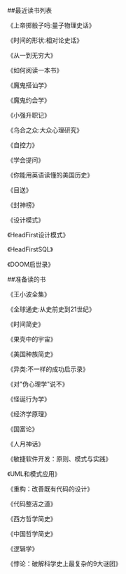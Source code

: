 ##最近读书列表

《上帝掷骰子吗:量子物理史话》

《时间的形状:相对论史话》

《从一到无穷大》

《如何阅读一本书》

《魔鬼搭讪学》

《魔鬼约会学》

《小强升职记》

《乌合之众:大众心理研究》

《自控力》

《学会提问》

《你能用英语读懂的美国历史》

《目送》

《封神榜》

《设计模式》

《HeadFirst设计模式》

《HeadFirstSQL》

《DOOM启世录》

##准备读的书

《王小波全集》

《全球通史:从史前史到21世纪》

《时间简史》

《果壳中的宇宙》

《美国种族简史》

《异类:不一样的成功启示录》

《对"伪心理学"说不》

《怪诞行为学》

《经济学原理》

《国富论》

《人月神话》

《敏捷软件开发：原则、模式与实践》

《UML和模式应用》

《重构：改善既有代码的设计》

《代码整洁之道》

《西方哲学简史》

《中国哲学简史》

《逻辑学》

《悖论：破解科学史上最复杂的9大谜团》